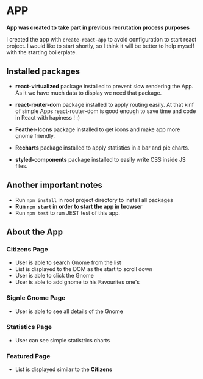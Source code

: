 # APP

**App was created to take part in previous recrutation process purposes**

I created the app with `create-react-app` to avoid configuration to start react project. I would like to start shortly, so I think it will be better to help myself with the starting boilerplate.

## Installed packages

- **react-virtualized** package installed to prevent slow rendering the App. As it we have much data to display we need that package.

- **react-router-dom** package installed to apply routing easily. At that kinf of simple Apps react-router-dom is good enough to save time and code in React with hapiness ! :)

- **Feather-Icons** package installed to get icons and make app more gnome friendly.

- **Recharts** package installed to apply statistics in a bar and pie charts.

- **styled-components** package installed to easily write CSS inside JS files.

## Another important notes

- Run `npm install` in root project directory to install all packages
- **Run `npm start` in order to start the app in browser**
- Run `npm test` to run JEST test of this app.

## About the App

### Citizens Page

- User is able to search Gnome from the list
- List is displayed to the DOM as the start to scroll down
- User is able to click the Gnome
- User is able to add gnome to his Favourites one's

### Signle Gnome Page

- User is able to see all details of the Gnome

### Statistics Page

- User can see simple statistrics charts

### Featured Page

- List is displayed similar to the **Citizens**
